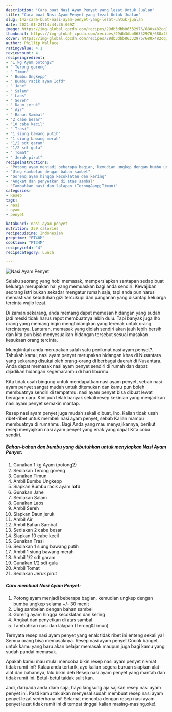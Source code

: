 ```yaml
---
description: "Cara buat Nasi Ayam Penyet yang lezat Untuk Jualan"
title: "Cara buat Nasi Ayam Penyet yang lezat Untuk Jualan"
slug: 142-cara-buat-nasi-ayam-penyet-yang-lezat-untuk-jualan
date: 2021-01-24T14:44:36.069Z
image: https://img-global.cpcdn.com/recipes/29db3dbb86332976/680x482cq70/nasi-ayam-penyet-foto-resep-utama.jpg
thumbnail: https://img-global.cpcdn.com/recipes/29db3dbb86332976/680x482cq70/nasi-ayam-penyet-foto-resep-utama.jpg
cover: https://img-global.cpcdn.com/recipes/29db3dbb86332976/680x482cq70/nasi-ayam-penyet-foto-resep-utama.jpg
author: Phillip Wallace
ratingvalue: 4.1
reviewcount: 4
recipeingredient:
- "1 kg Ayam potong2"
- " Terong goreng"
- " Timun"
- " Bumbu Ungkepp"
- " Bumbu racik ayam Iofd"
- " Jahe"
- " Salam"
- " Laos"
- " Sereh"
- " Daun jeruk"
- " Air"
- " Bahan Sambal"
- "2 cabe besar"
- "10 cabe kecil"
- " Trasi"
- "1 siung bawang putih"
- "1 siung bawang merah"
- "1/2 sdt garam"
- "1/2 sdt gula"
- " Tomat"
- " Jeruk pirut"
recipeinstructions:
- "Potong ayam menjadi beberapa bagian, kemudian ungkep dengan bumbu ungkep selama +/- 30 menit"
- "Uleg sambelan dengan bahan sambel"
- "Goreng ayam hingga kecoklatan dan kering"
- "Angkat dan penyetkan di atas sambal"
- "Tambahkan nasi dan lalapan (Terong&amp;Timun)"
categories:
- Resep
tags:
- nasi
- ayam
- penyet

katakunci: nasi ayam penyet 
nutrition: 259 calories
recipecuisine: Indonesian
preptime: "PT40M"
cooktime: "PT34M"
recipeyield: "4"
recipecategory: Lunch

---
```



![Nasi Ayam Penyet](https://img-global.cpcdn.com/recipes/29db3dbb86332976/680x482cq70/nasi-ayam-penyet-foto-resep-utama.jpg)

Selaku seorang yang hobi memasak, mempersiapkan santapan sedap buat keluarga merupakan hal yang memuaskan bagi anda sendiri. Kewajiban seorang istri bukan sekadar mengatur rumah saja, tapi anda pun harus memastikan kebutuhan gizi tercukupi dan panganan yang disantap keluarga tercinta wajib lezat.

Di zaman  sekarang, anda memang dapat memesan hidangan yang sudah jadi meski tidak harus repot membuatnya lebih dulu. Tapi banyak juga lho orang yang memang ingin menghidangkan yang terenak untuk orang tercintanya. Lantaran, memasak yang diolah sendiri akan jauh lebih bersih dan kita pun bisa menyesuaikan hidangan tersebut sesuai masakan kesukaan orang tercinta. 



Mungkinkah anda merupakan salah satu penikmat nasi ayam penyet?. Tahukah kamu, nasi ayam penyet merupakan hidangan khas di Nusantara yang sekarang disukai oleh orang-orang di berbagai daerah di Nusantara. Anda dapat memasak nasi ayam penyet sendiri di rumah dan dapat dijadikan hidangan kegemaranmu di hari liburmu.

Kita tidak usah bingung untuk mendapatkan nasi ayam penyet, sebab nasi ayam penyet sangat mudah untuk ditemukan dan kamu pun boleh membuatnya sendiri di tempatmu. nasi ayam penyet bisa dibuat lewat beragam cara. Kini pun telah banyak sekali resep kekinian yang menjadikan nasi ayam penyet semakin mantap.

Resep nasi ayam penyet juga mudah sekali dibuat, lho. Kalian tidak usah ribet-ribet untuk membeli nasi ayam penyet, sebab Kalian mampu membuatnya di rumahmu. Bagi Anda yang mau menyajikannya, berikut resep menyajikan nasi ayam penyet yang enak yang dapat Kita coba sendiri.

<!--inarticleads1-->

##### Bahan-bahan dan bumbu yang dibutuhkan untuk menyiapkan Nasi Ayam Penyet:

1. Gunakan 1 kg Ayam (potong2)
1. Sediakan  Terong goreng
1. Gunakan  Timun
1. Ambil  Bumbu Ungkepp
1. Siapkan  Bumbu racik ayam I**of**d
1. Gunakan  Jahe
1. Sediakan  Salam
1. Gunakan  Laos
1. Ambil  Sereh
1. Siapkan  Daun jeruk
1. Ambil  Air
1. Ambil  Bahan Sambal
1. Sediakan 2 cabe besar
1. Siapkan 10 cabe kecil
1. Gunakan  Trasi
1. Sediakan 1 siung bawang putih
1. Ambil 1 siung bawang merah
1. Ambil 1/2 sdt garam
1. Gunakan 1/2 sdt gula
1. Ambil  Tomat
1. Sediakan  Jeruk pirut




<!--inarticleads2-->

##### Cara membuat Nasi Ayam Penyet:

1. Potong ayam menjadi beberapa bagian, kemudian ungkep dengan bumbu ungkep selama +/- 30 menit
1. Uleg sambelan dengan bahan sambel
1. Goreng ayam hingga kecoklatan dan kering
1. Angkat dan penyetkan di atas sambal
1. Tambahkan nasi dan lalapan (Terong&amp;Timun)




Ternyata resep nasi ayam penyet yang enak tidak ribet ini enteng sekali ya! Semua orang bisa memasaknya. Resep nasi ayam penyet Cocok banget untuk kamu yang baru akan belajar memasak maupun juga bagi kamu yang sudah pandai memasak.

Apakah kamu mau mulai mencoba bikin resep nasi ayam penyet nikmat tidak rumit ini? Kalau anda tertarik, ayo kalian segera buruan siapkan alat-alat dan bahannya, lalu bikin deh Resep nasi ayam penyet yang mantab dan tidak rumit ini. Betul-betul taidak sulit kan. 

Jadi, daripada anda diam saja, hayo langsung aja sajikan resep nasi ayam penyet ini. Pasti kamu tak akan menyesal sudah membuat resep nasi ayam penyet lezat sederhana ini! Selamat mencoba dengan resep nasi ayam penyet lezat tidak rumit ini di tempat tinggal kalian masing-masing,oke!.

